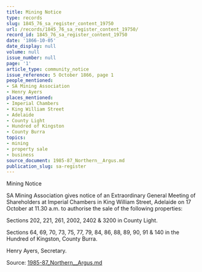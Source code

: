 ```yaml
---
title: Mining Notice
type: records
slug: 1845_76_sa_register_content_19750
url: /records/1845_76_sa_register_content_19750/
record_id: 1845_76_sa_register_content_19750
date: '1866-10-05'
date_display: null
volume: null
issue_number: null
page: '1'
article_type: community_notice
issue_reference: 5 October 1866, page 1
people_mentioned:
- SA Mining Association
- Henry Ayers
places_mentioned:
- Imperial Chambers
- King William Street
- Adelaide
- County Light
- Hundred of Kingston
- County Burra
topics:
- mining
- property sale
- business
source_document: 1985-87_Northern__Argus.md
publication_slug: sa-register
---
```


Mining Notice

SA Mining Association gives notice of an Extraordinary General Meeting of Shareholders at Imperial Chambers in King William Street, Adelaide on 17 October at 11.30 a.m. to authorise the sale of the following properties:

Sections 202, 221, 261, 2002, 2402 & 3200 in County Light.

Sections 64, 69, 70, 73, 75, 77, 79, 84, 86, 88, 89, 90, 91 & 140 in the Hundred of Kingston, County Burra.

Henry Ayers, Secretary.

Source: [1985-87_Northern__Argus.md](/downloads/markdown/1985-87_Northern__Argus.md)
